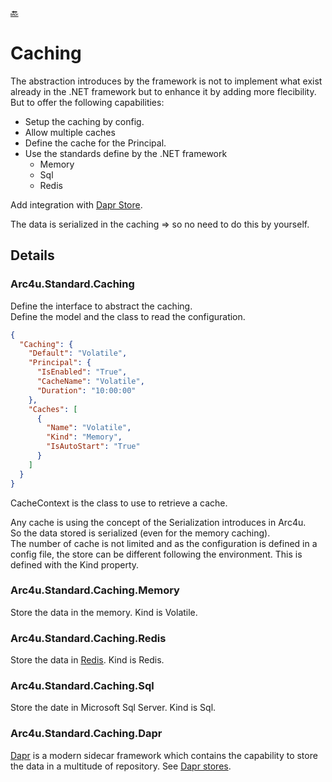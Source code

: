 ﻿[ :back: ](..\General.md)
# Caching

The abstraction introduces by the framework is not to implement what exist already in the .NET framework but to enhance it by adding more flecibility.
But to offer the following capabilities:
- Setup the caching by config.
- Allow multiple caches
- Define the cache for the Principal.
- Use the standards define by the .NET framework
    - Memory
    - Sql
    - Redis

Add integration with [Dapr Store](https://dapr.io/).


The data is serialized in the caching => so no need to do this by yourself.
## Details

### Arc4u.Standard.Caching

Define the interface to abstract the caching.<br>
Define the model and the class to read the configuration.

```json
{
  "Caching": {
    "Default": "Volatile",
    "Principal": {
      "IsEnabled": "True",
      "CacheName": "Volatile",
      "Duration": "10:00:00"
    },
    "Caches": [
      {
        "Name": "Volatile",
        "Kind": "Memory",
        "IsAutoStart": "True"
      }
    ]
  }
}
```

CacheContext is the class to use to retrieve a cache.

Any cache is using the concept of the Serialization introduces in Arc4u.<br>
So the data stored is serialized (even for the memory caching).<br>
The number of cache is not limited and as the configuration is defined in a config file, the store can be different following the environment. This is defined with the Kind property.



### Arc4u.Standard.Caching.Memory

Store the data in the memory. Kind is Volatile.

### Arc4u.Standard.Caching.Redis

Store the data in [Redis](https://redis.io/). Kind is Redis.

### Arc4u.Standard.Caching.Sql

Store the date in Microsoft Sql Server. Kind is Sql.

### Arc4u.Standard.Caching.Dapr

[Dapr](https://dapr.io/) is a modern sidecar framework which contains the capability to store the data in a multitude of repository. See [Dapr stores](https://docs.dapr.io/reference/components-reference/supported-state-stores/).